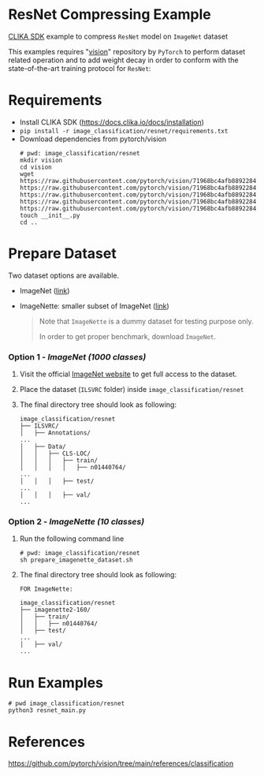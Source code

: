 # ResNet Compressing Example
<ins>CLIKA SDK</ins> example to compress `ResNet` model on `ImageNet` dataset

This examples requires "[vision](https://github.com/pytorch/vision)" repository by `PyTorch` to perform dataset related operation
and to add weight decay in order to conform with the state-of-the-art training protocol for `ResNet`:


# Requirements
- Install CLIKA SDK (https://docs.clika.io/docs/installation)
- `pip install -r image_classification/resnet/requirements.txt`
- Download dependencies from pytorch/vision
    ```commandline
    # pwd: image_classification/resnet
    mkdir vision
    cd vision
    wget https://raw.githubusercontent.com/pytorch/vision/71968bc4afb8892284844a7c4cbd772696f42a88/references/classification/presets.py https://raw.githubusercontent.com/pytorch/vision/71968bc4afb8892284844a7c4cbd772696f42a88/references/classification/train.py https://raw.githubusercontent.com/pytorch/vision/71968bc4afb8892284844a7c4cbd772696f42a88/references/classification/transforms.py https://raw.githubusercontent.com/pytorch/vision/71968bc4afb8892284844a7c4cbd772696f42a88/references/classification/utils.py https://raw.githubusercontent.com/pytorch/vision/71968bc4afb8892284844a7c4cbd772696f42a88/references/classification/sampler.py
    touch __init__.py
    cd ..
    ``` 

# Prepare Dataset

Two dataset options are available.

- ImageNet ([link](https://www.image-net.org/download.php))
- ImageNette: smaller subset of ImageNet ([link](https://github.com/fastai/imagenette))

    > Note that `ImageNette` is a dummy dataset for testing purpose only.
    > 
    > In order to get proper benchmark, download `ImageNet`.



### Option 1 - _ImageNet_ _(1000 classes)_

1. Visit the official [ImageNet website](https://www.image-net.org/download.php) to get full access to the dataset.
   
2. Place the dataset (`ILSVRC` folder) inside `image_classification/resnet`

3. The final directory tree should look as following:

    ```
    image_classification/resnet
    ├── ILSVRC/
    │   ├── Annotations/
    ...
    │   ├── Data/
    │   │   ├── CLS-LOC/
    │   │   │   ├── train/
    │   │   │   │   ├── n01440764/ 
    ...
    │   │   │   ├── test/
    ...
    │   │   │   ├── val/
    ...
    ```

### Option 2 - _ImageNette_ _(10 classes)_

1. Run the following command line
    ```
    # pwd: image_classification/resnet 
    sh prepare_imagenette_dataset.sh
    ```
2. The final directory tree should look as following:
    ```
    FOR ImageNette:
    
    image_classification/resnet
    ├── imagenette2-160/
    │   ├── train/
    │   │   ├── n01440764/ 
    │   ├── test/
    ...
    │   ├── val/
    ...
    ```

# Run Examples

```
# pwd image_classification/resnet
python3 resnet_main.py
```


# References
https://github.com/pytorch/vision/tree/main/references/classification
